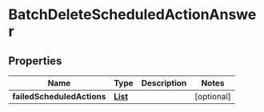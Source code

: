 

# BatchDeleteScheduledActionAnswer


## Properties

| Name | Type | Description | Notes |
|------------ | ------------- | ------------- | -------------|
|**failedScheduledActions** | [**List**](List.md) |  |  [optional] |



